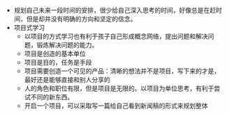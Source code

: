 - 规划自己未来一段时间的安排，很少给自己深入思考的时间，好像总是在赶时间，但是却并没有明确的方向和坚定的信念。
- 项目式学习
    - 以项目的方式学习也有利于孩子自己形成概念网络，提出问题和解决问题，锻炼解决问题的能力。
    - 项目是创造的基本单位
    - 项目是目的，任务是手段
    - 项目需要创造一个可见的产品：清晰的想法并不是项目，写下来的才是，最好还是能够直接和别人分享的
    - 人的角色和职位有限，但是项目是无限的。以项目为单位思考，有利于尝试不同的新东西。
    - 开启一个项目，可以采取写一篇给自己看到新闻稿的形式来规划整体
